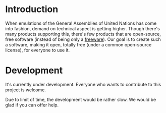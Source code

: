 # Introduction
When emulations of the General Assemblies of United Nations has come into fashion, demand on technical aspect is getting higher.
Though there's many products supporting this, there's few products that are open-source, free software
(instead of being only a [freeware](https://en.wikipedia.org/wiki/Freeware)).
Our goal is to create such a software, making it open, totally free (under a common open-source license), for everyone to use it.

# Development
It's currently under development. Everyone who wants to contribute to this project is welcome.

Due to limit of time, the development would be rather slow. We would be glad if you can offer help.